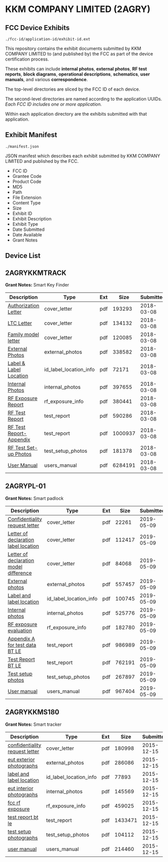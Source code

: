 # KKM COMPANY LIMITED (2AGRY)
## FCC Device Exhibits

```
./fcc-id/application-id/exhibit-id.ext
```

This repository contains the exhibit documents submitted by KKM COMPANY LIMITED to (and published by) the FCC as part of the device certification process.

These exhibits can include **internal photos**, **external photos**, **RF test reports**, **block diagrams**, **operational descriptions**, **schematics**, **user manuals**, and various **correspondence**.

The top-level directories are sliced by the FCC ID of each device.

The second-level directories are named according to the application UUIDs. *Each FCC ID includes one or more application.*

Within each application directory are the exhibits submitted with that application. 

## Exhibit Manifest

```
./manifest.json
```

JSON manifest which describes each exhibit submitted by KKM COMPANY LIMITED and published by the FCC.

- FCC ID
- Grantee Code
- Product Code
- MD5
- Path
- File Extension
- Content Type
- Size
- Exhibit ID
- Exhibit Description
- Exhibit Type
- Date Submitted
- Date Available
- Grant Notes

## Device List
## 2AGRYKKMTRACK
**Grant Notes:** Smart Key Finder

| Description | Type | Ext | Size | Submitted | Available |
| ----------- | ---- | --- | ---- | --------- | --------- |
| [Authorization Letter](2AGRYKKMTRACK/ff02f733970d865c58da7328eb936dbc/3774272.pdf) | cover_letter | pdf | 193293 | 2018-03-08 | 2018-03-09 |
| [LTC Letter](2AGRYKKMTRACK/ff02f733970d865c58da7328eb936dbc/3774273.pdf) | cover_letter | pdf | 134132 | 2018-03-08 | 2018-03-09 |
| [Family model letter](2AGRYKKMTRACK/ff02f733970d865c58da7328eb936dbc/3774274.pdf) | cover_letter | pdf | 120085 | 2018-03-08 | 2018-03-09 |
| [External Photos](2AGRYKKMTRACK/ff02f733970d865c58da7328eb936dbc/3774275.pdf) | external_photos | pdf | 338582 | 2018-03-08 | 2018-03-09 |
| [Label & Label Location](2AGRYKKMTRACK/ff02f733970d865c58da7328eb936dbc/3774276.pdf) | id_label_location_info | pdf | 72171 | 2018-03-08 | 2018-03-09 |
| [Internal Photos](2AGRYKKMTRACK/ff02f733970d865c58da7328eb936dbc/3774277.pdf) | internal_photos | pdf | 397655 | 2018-03-08 | 2018-03-09 |
| [RF Exposure Report](2AGRYKKMTRACK/ff02f733970d865c58da7328eb936dbc/3774279.pdf) | rf_exposure_info | pdf | 380441 | 2018-03-08 | 2018-03-09 |
| [RF Test Report](2AGRYKKMTRACK/ff02f733970d865c58da7328eb936dbc/3774282.pdf) | test_report | pdf | 590286 | 2018-03-08 | 2018-03-09 |
| [RF Test Report-Appendix](2AGRYKKMTRACK/ff02f733970d865c58da7328eb936dbc/3774283.pdf) | test_report | pdf | 1000937 | 2018-03-08 | 2018-03-09 |
| [RF Test Set-up Photos](2AGRYKKMTRACK/ff02f733970d865c58da7328eb936dbc/3774284.pdf) | test_setup_photos | pdf | 181378 | 2018-03-08 | 2018-03-09 |
| [User Manual](2AGRYKKMTRACK/ff02f733970d865c58da7328eb936dbc/3774281.pdf) | users_manual | pdf | 6284191 | 2018-03-08 | 2018-03-09 |
## 2AGRYPL-01
**Grant Notes:** Smart padlock

| Description | Type | Ext | Size | Submitted | Available |
| ----------- | ---- | --- | ---- | --------- | --------- |
| [Confidentiality request letter](2AGRYPL-01/01186124be648386f4f1abdc09a028be/4269363.pdf) | cover_letter | pdf | 22261 | 2019-05-09 | 2019-05-09 |
| [Letter of declaration label location](2AGRYPL-01/01186124be648386f4f1abdc09a028be/4269367.pdf) | cover_letter | pdf | 112417 | 2019-05-09 | 2019-05-09 |
| [Letter of declaration model difference](2AGRYPL-01/01186124be648386f4f1abdc09a028be/4269368.pdf) | cover_letter | pdf | 84068 | 2019-05-09 | 2019-05-09 |
| [External photos](2AGRYPL-01/01186124be648386f4f1abdc09a028be/4269364.pdf) | external_photos | pdf | 557457 | 2019-05-09 | 2019-05-09 |
| [Label and label location](2AGRYPL-01/01186124be648386f4f1abdc09a028be/4269366.pdf) | id_label_location_info | pdf | 100745 | 2019-05-09 | 2019-05-09 |
| [Internal photos](2AGRYPL-01/01186124be648386f4f1abdc09a028be/4269365.pdf) | internal_photos | pdf | 525776 | 2019-05-09 | 2019-05-09 |
| [RF exposure evaluation](2AGRYPL-01/01186124be648386f4f1abdc09a028be/4269370.pdf) | rf_exposure_info | pdf | 182780 | 2019-05-09 | 2019-05-09 |
| [Appendix A for test data BT LE](2AGRYPL-01/01186124be648386f4f1abdc09a028be/4269361.pdf) | test_report | pdf | 986989 | 2019-05-09 | 2019-05-09 |
| [Test Report BT LE](2AGRYPL-01/01186124be648386f4f1abdc09a028be/4269372.pdf) | test_report | pdf | 762191 | 2019-05-09 | 2019-05-09 |
| [Test setup photos](2AGRYPL-01/01186124be648386f4f1abdc09a028be/4269373.pdf) | test_setup_photos | pdf | 267897 | 2019-05-09 | 2019-05-09 |
| [User manual](2AGRYPL-01/01186124be648386f4f1abdc09a028be/4269374.pdf) | users_manual | pdf | 967404 | 2019-05-09 | 2019-05-09 |
## 2AGRYKKMS180
**Grant Notes:** Smart tracker

| Description | Type | Ext | Size | Submitted | Available |
| ----------- | ---- | --- | ---- | --------- | --------- |
| [ confidentiality request letter](2AGRYKKMS180/55c0048e0ce4c1a8e42bce21d4756e27/2842231.pdf) | cover_letter | pdf | 180998 | 2015-12-15 | 2015-12-15 |
| [ eut exterior photographs](2AGRYKKMS180/55c0048e0ce4c1a8e42bce21d4756e27/2842222.pdf) | external_photos | pdf | 286086 | 2015-12-15 | 2015-12-15 |
| [ label and label location](2AGRYKKMS180/55c0048e0ce4c1a8e42bce21d4756e27/2842225.pdf) | id_label_location_info | pdf | 77893 | 2015-12-15 | 2015-12-15 |
| [eut interior photographs](2AGRYKKMS180/55c0048e0ce4c1a8e42bce21d4756e27/2842223.pdf) | internal_photos | pdf | 145569 | 2015-12-15 | 2015-12-15 |
| [fcc rf exposure](2AGRYKKMS180/55c0048e0ce4c1a8e42bce21d4756e27/2842230.pdf) | rf_exposure_info | pdf | 459025 | 2015-12-15 | 2015-12-15 |
| [ test report bt le](2AGRYKKMS180/55c0048e0ce4c1a8e42bce21d4756e27/2842229.pdf) | test_report | pdf | 1433471 | 2015-12-15 | 2015-12-15 |
| [ test setup photographs](2AGRYKKMS180/55c0048e0ce4c1a8e42bce21d4756e27/2842228.pdf) | test_setup_photos | pdf | 104112 | 2015-12-15 | 2015-12-15 |
| [ user manual](2AGRYKKMS180/55c0048e0ce4c1a8e42bce21d4756e27/2842227.pdf) | users_manual | pdf | 214460 | 2015-12-15 | 2015-12-15 |
